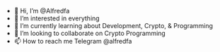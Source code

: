 - 👋 Hi, I’m @Alfredfa
- 👀 I’m interested in everything
- 🌱 I’m currently learning about Development, Crypto, & Programming
- 💞️ I’m looking to collaborate on Crypto Programming
- 📫 How to reach me Telegram @alfredfa

<!---
Alfredfa/Alfredfa is a ✨ special ✨ repository because its `README.md` (this file) appears on your GitHub profile.
You can click the Preview link to take a look at your changes.
--->

